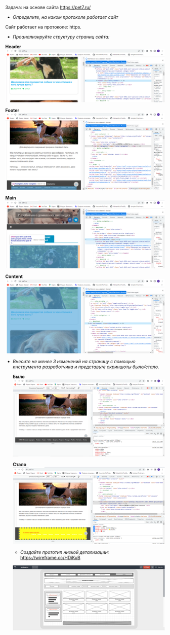 Задача: на основе сайта https://pet7.ru/
- _Определите, на каком протоколе работает сайт_

Сайт работает на протоколе: https.

- _Проанализируйте структуру страниц сайта:_

**Header**
![Alt text](Header.png)

**Footer**
![Alt text](Footer.png)

**Main**
![Alt text](Main-2.png)

**Content**
![Alt text](Content.png)

- _Внесите не менее 3 изменений на страницу с помощью инструмента разработчика и представьте скриншоты было/стало._

  **Было**
  ![Alt text](%D0%91%D1%8B%D0%BB%D0%BE.png)

  **Стало**
  ![Alt text](%D0%A1%D1%82%D0%B0%D0%BB%D0%BE.png)

  - _Создайте прототип низкой детализации:_
  https://wireframe.cc/HDiKuB

  ![Alt text](<Прототип низкой детализации.png>)
